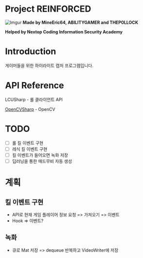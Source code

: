 # Project REINFORCED
![Imgur](https://i.imgur.com/mG01m8a.png)
**Made by MineEric64, ABILITYGAMER and THEP0LLOCK**

**Helped by Nextop Coding Information Security Academy**

# Introduction
게이머들을 위한 하이라이트 캡처 프로그램입니다.

# API Reference
LCUSharp - 롤 클라이언트 API

[OpenCVSharp](https://github.com/shimat/opencvsharp) - OpenCV

# TODO
- [ ] 롤 킬 이벤트 구현
- [ ] 레식 킬 이벤트 구현
- [ ] 킬 이벤트가 들어오면 녹화 저장
- [ ] 딥러닝을 통한 매드무비 자동 생성

# 계획
## 킬 이벤트 구현
- API로 현재 게임 플레이어 정보 요청 => 가져오기 => 이벤트
- Hook => 이벤트?

## 녹화
- 큐로 Mat 저장 => dequeue 반복하고 VideoWriter에 저장
